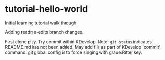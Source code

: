 # tutorial-hello-world
Initial learning tutorial walk through

Adding readme-edits branch changes.

First clone play. Try commit within KDevelop. Note: `git status` indicates README.md has not been added. May add file as part of KDevelop 'commit' command. git global config is to force singing with graue.Ritter key.
